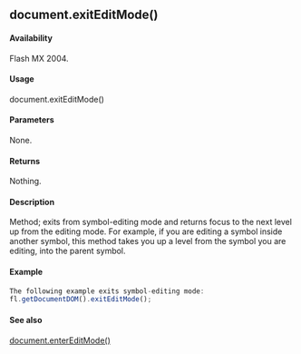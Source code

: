 ## document.exitEditMode()

#### Availability

Flash MX 2004.

#### Usage

document.exitEditMode()

#### Parameters

None.

#### Returns

Nothing.

#### Description

Method; exits from symbol-editing mode and returns focus to the next level up from the editing mode. For example, if you are editing a symbol inside another symbol, this method takes you up a level from the symbol you are editing, into the parent symbol.

#### Example

```javascript
The following example exits symbol-editing mode:
fl.getDocumentDOM().exitEditMode();

```
#### See also

[document.enterEditMode()](#_bookmark185)
